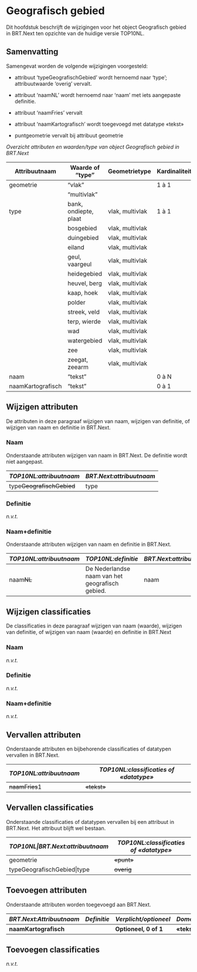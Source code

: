 Geografisch gebied
==================

Dit hoofdstuk beschrijft de wijzigingen voor het object Geografisch gebied in
BRT.Next ten opzichte van de huidige versie TOP10NL.

Samenvatting
------------

Samengevat worden de volgende wijzigingen voorgesteld:

-   attribuut ‘typeGeografischGebied’ wordt hernoemd naar ‘type’;
    attribuutwaarde ‘overig’ vervalt.

-   attribuut ‘naamNL’ wordt hernoemd naar ‘naam’ met iets aangepaste definitie.

-   attribuut ‘naamFries’ vervalt

-   attribuut ‘naamKartografisch’ wordt toegevoegd met datatype «tekst»

-   puntgeometrie vervalt bij attribuut geometrie

*Overzicht attributen en waarden/type van object Geografisch gebied in BRT.Next*

| Attribuutnaam     | Waarde of “type”      | Geometrietype   | Kardinaliteit |
|-------------------|-----------------------|-----------------|---------------|
| geometrie         | “vlak”                |                 | 1 à 1         |
|                   | “multivlak”           |                 |               |
| type              | bank, ondiepte, plaat | vlak, multivlak | 1 à 1         |
|                   | bosgebied             | vlak, multivlak |               |
|                   | duingebied            | vlak, multivlak |               |
|                   | eiland                | vlak, multivlak |               |
|                   | geul, vaargeul        | vlak, multivlak |               |
|                   | heidegebied           | vlak, multivlak |               |
|                   | heuvel, berg          | vlak, multivlak |               |
|                   | kaap, hoek            | vlak, multivlak |               |
|                   | polder                | vlak, multivlak |               |
|                   | streek, veld          | vlak, multivlak |               |
|                   | terp, wierde          | vlak, multivlak |               |
|                   | wad                   | vlak, multivlak |               |
|                   | watergebied           | vlak, multivlak |               |
|                   | zee                   | vlak, multivlak |               |
|                   | zeegat, zeearm        | vlak, multivlak |               |
| naam              | “tekst”               |                 | 0 à N         |
| naamKartografisch | “tekst”               |                 | 0 à 1         |

Wijzigen attributen
-------------------

De attributen in deze paragraaf wijzigen van naam, wijzigen van definitie, of
wijzigen van naam en definitie in BRT.Next.

### Naam

Onderstaande attributen wijzigen van naam in BRT.Next. De definitie wordt niet
aangepast.

| *TOP10NL:attribuutnaam*       | *BRT.Next:attribuutnaam* |
|-------------------------------|--------------------------|
| type~~GeografischGebied~~ | type                     |

### Definitie

*n.v.t.*

### Naam+definitie

Onderstaande attributen wijzigen van naam en definitie in BRT.Next.

| *TOP10NL:attribuutnaam* | *TOP10NL:definitie*                             | *BRT.Next:attribuutnaam* | *BRT.Next:definitie* |
|-------------------------|-------------------------------------------------|--------------------------|----------------------|
| naam~~NL~~          | De Nederlandse naam van het geografisch gebied. | naam                     |                      |

Wijzigen classificaties
-----------------------

De classificaties in deze paragraaf wijzigen van naam (waarde), wijzigen van
definitie, of wijzigen van naam (waarde) en definitie in BRT.Next

### Naam

*n.v.t.*

### Definitie

*n.v.t.*

### Naam+definitie

*n.v.t.*

Vervallen attributen
--------------------

Onderstaande attributen en bijbehorende classificaties of datatypen vervallen in
BRT.Next.

| *TOP10NL:attribuutnaam* | *TOP10NL:classificaties of «datatype»* |
|-------------------------|----------------------------------------|
| ~~naamFries~~1      | ~~«tekst»~~                        |

Vervallen classificaties
------------------------

Onderstaande classificaties of datatypen vervallen bij een attribuut in
BRT.Next. Het attribuut blijft wel bestaan.

| *TOP10NL\|BRT.Next:attribuutnaam* | *TOP10NL:classificaties of «datatype»* |
|-----------------------------------|----------------------------------------|
| geometrie                         | ~~«punt»~~                         |
| typeGeografischGebied\|type       | ~~overig~~                         |

Toevoegen attributen
--------------------

Onderstaande attributen worden toegevoegd aan BRT.Next.

| *BRT.Next:Attribuutnaam* | *Definitie* | *Verplicht/optioneel* | *Domein*    |
|--------------------------|-------------|-----------------------|-------------|
| **naamKartografisch**    |             | **Optioneel, 0 of 1** | **«tekst»** |

Toevoegen classificaties
------------------------

*n.v.t.*
